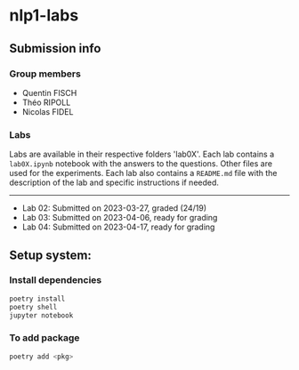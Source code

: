 # nlp1-labs

## Submission info

### Group members
- Quentin FISCH
- Théo RIPOLL
- Nicolas FIDEL

### Labs

Labs are available in their respective folders 'lab0X'. Each lab contains a `lab0X.ipynb` notebook with the answers to the questions. Other files are used for the experiments. Each lab also contains a `README.md` file with the description of the lab and specific instructions if needed.

----------------
- Lab 02: Submitted on 2023-03-27, graded (24/19)
- Lab 03: Submitted on 2023-04-06, ready for grading
- Lab 04: Submitted on 2023-04-17, ready for grading

## Setup system:

### Install dependencies

```bash
poetry install
poetry shell
jupyter notebook
```

### To add package
```bash
poetry add <pkg>
```